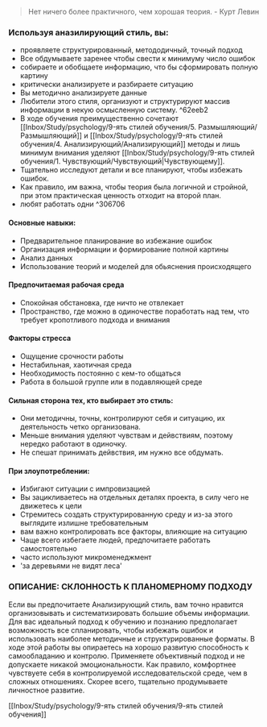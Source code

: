 > Нет ничего более практичного, чем хорошая теория.
 \- Курт Левин

### Используя аназилирующий стиль, вы:
- проявляете структурированный, метододичный, точный подход
- Все обдумываете заренее чтобы свести к минимуму число ошибок
- собираете и обобщаете информацию, что бы сформировать полную картину
- критически анализируете и разбираете ситуацию
- Вы методично анализируете данные
- Любители этого стиля, организуют и структурируют массив информации в некую осмысленную систему. ^62eeb2
- В ходе обучения преимущественно сочетают [[Inbox/Study/psychology/9-ять стилей обучения/5. Размышляющий/Размышляющий]] и [[Inbox/Study/psychology/9-ять стилей обучения/4. Анализирующий/Анализирующий]] методы и лишь минимум внимания уделяют [[Inbox/Study/psychology/9-ять стилей обучения/1. Чувствующий/Чувствующий|Чувствующему]].
- Тщательно исследуют детали и все планируют, чтобы избежать ошибок.
- Как правило, им важна, чтобы теория была логичной и стройной, при этом практическая ценность отходит на второй план.
- любят работать одни ^306706


#### Основные навыки:
- Предварительное планирование во избежание ошибок
- Организация информации и формирование полной картины
- Анализ данных
- Использование теорий и моделей для обьяснения происходящего

#### Предпочитаемая рабочая среда
- Спокойная обстановка, где ничто не отвлекает 
- Пространство, где можно в одиночестве поработать над тем, что требует кропотливого подхода и внимания

#### Факторы стресса
- Ощущение срочности работы
- Нестабильная, хаотичная среда
- Необходимость постоянно с кем-то общаться 
- Работа в большой группе или в подавляющей среде

#### Сильная сторона тех, кто выбирает это стиль:
- Они методичны, точны, контролируют себя и ситуацию, их деятельность четко организована.
- Меньше внимания уделяют чувствам и дейвствиям, поэтому нередко работают в одиночку.
- Не спешат принимать дейвствия, им нужно все обдумать.

#### При злоупотреблении:
- Избигают ситуации с импровизацией
- Вы зацикливаетесь на отдельных деталях проекта, в силу чего не движетесь к цели
- Стремитесь создать структурированную среду и из-за этого выглядите излишне требовательным
- вам важно контролировать все факторы, влияющие на ситуацию
- Чаще всего избегаете людей, предпочитаете работать самостоятельно
- часто используют микроменеджмент
- 'за деревьями не видят леса'

### ОПИСАНИЕ: СКЛОННОСТЬ К ПЛАНОМЕРНОМУ ПОДХОДУ 
Если вы предпочитаете Анализирующий стиль, вам точно нравится организовывать и систематизировать большие объемы информации. Для вас идеальный подход к обучению и познанию предполагает возможность все спланировать, чтобы избежать ошибок и использовать наиболее методичные и структурированные форматы. В ходе этой работы вы опираетесь на хорошо развитую способность к самообладанию и контролю. Применяете объективный подход и не допускаете никакой эмоциональности. Как правило, комфортнее чувствуете себя в контролируемой исследовательской среде, чем в сложных отношениях. Скорее всего, тщательно продумываете личностное развитие.


[[Inbox/Study/psychology/9-ять стилей обучения/9-ять стилей обучения]]